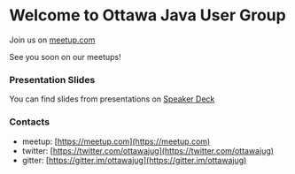 # Welcome to Ottawa Java User Group

Join us on [meetup.com](https://meetup.com "https://meetup.com")

See you soon on our meetups!

### Presentation Slides

You can find slides from presentations on [Speaker Deck](https://speakerdeck.com/ottawajug "https://speakerdeck.com/ottawajug")

### Contacts

- meetup: [https://meetup.com](https://meetup.com)
- twitter: [https://twitter.com/ottawajug](https://twitter.com/ottawajug)
- gitter: [https://gitter.im/ottawajug](https://gitter.im/ottawajug)
